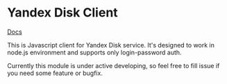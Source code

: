 # Yandex Disk Client 

[Docs](/docs/classes/yandexdiskclient.md)


This is Javascript client for Yandex Disk service. It's designed to work in node.js environment and supports only login-password auth.

Currently this module is under active developing, so feel free to fill issue if you need some feature or bugfix.